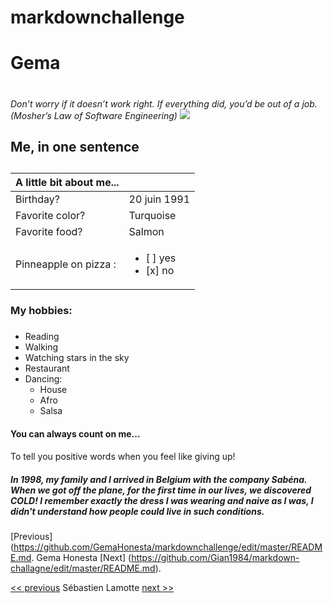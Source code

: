 # markdownchallenge
# Gema <h1>
<em>Don’t worry if it doesn’t work right. If everything did, you’d be out of a job. (Mosher’s Law of Software Engineering)</em>
<img src="DSC_0055.JPG"/>
## Me, in one sentence <h2>


|A little bit about me...|  |
|----------------------|-----|
|Birthday?             |20 juin 1991|
|Favorite color?       |Turquoise|
|Favorite food?        |Salmon|
| Pinneapple on pizza : | <ul><li> [ ] yes</li> <li>[x] no </li></ul> |


### My hobbies: <h3>

- Reading
- Walking
- Watching stars in the sky
- Restaurant
- Dancing:
  - House 
  - Afro
  - Salsa
  
 #### You can always count on me...<h4>
  To tell you positive words when you feel like giving up!
 ##### In 1998, my family and I arrived in Belgium with the company Sabéna. When we got off the plane, for the first time in our lives, we discovered COLD! I remember exactly the dress I was wearing and naive as I was, I didn't understand how people could live in such conditions. <h5>

[Previous] (https://github.com/GemaHonesta/markdownchallenge/edit/master/README.md. Gema Honesta [Next] (https://github.com/Gian1984/markdown-challagne/edit/master/README.md).

[<< previous](https://github.com/SebastienFirouzfar/markdown-challenge/blob/master/README.md)  Sébastien Lamotte  [next >>](https://github.com/Souabou/markdownchallenge/blob/master/README.md)
